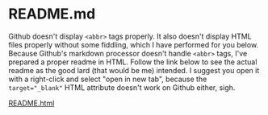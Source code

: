 # README.md

Github doesn't display `<abbr>` tags properly. It also doesn't display HTML files properly without some
fiddling, which I have performed for you below. Because Github's markdown processor doesn't handle `<abbr>`
tags, I've prepared a proper readme in HTML. Follow the link below to see the actual readme as the good lard (that would be me)
intended. I suggest you open it with a right-click and select "open in new tab", because the `target="_blank"`
HTML attribute doesn't work on Github either, sigh.

<a href="https://htmlpreview.github.io/?https://github.com/fyngyrz/aa_abbr/blob/main/README.html">README.html</a>
